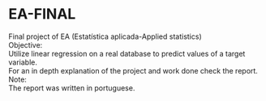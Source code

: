 # EA-FINAL
Final project of EA (Estatística aplicada-Applied statistics)<br>
Objective:<br>
Utilize linear regression on a real database to predict values of a target variable.<br>
For an in depth explanation of the project and work done check the report.<br>
Note:<br>
The report was written in portuguese.<br>
